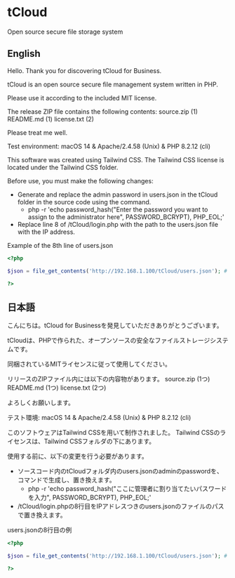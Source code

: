 # tCloud
Open source secure file storage system

## English
Hello. Thank you for discovering tCloud for Business.

tCloud is an open source secure file management system written in PHP.

Please use it according to the included MIT license.

The release ZIP file contains the following contents:
source.zip (1)
README.md (1)
license.txt (2)

Please treat me well.

Test environment: macOS 14 & Apache/2.4.58 (Unix) & PHP 8.2.12 (cli)

This software was created using Tailwind CSS. The Tailwind CSS license is located under the Tailwind CSS folder.

Before use, you must make the following changes:

- Generate and replace the admin password in users.json in the tCloud folder in the source code using the command.
  - php -r 'echo password_hash("Enter the password you want to assign to the administrator here", PASSWORD_BCRYPT), PHP_EOL;' 
- Replace line 8 of /tCloud/login.php with the path to the users.json file with the IP address.

Example of the 8th line of users.json
```php
<?php

$json = file_get_contents('http://192.168.1.100/tCloud/users.json'); # Example

?>
```

## 日本語
こんにちは。tCloud for Businessを発見していただきありがとうございます。

tCloudは、PHPで作られた、オープンソースの安全なファイルストレージシステムです。

同梱されているMITライセンスに従って使用してください。

リリースのZIPファイル内には以下の内容物があります。
source.zip (1つ)
README.md (1つ)
license.txt (2つ)

よろしくお願いします。

テスト環境:
macOS 14 & 
Apache/2.4.58 (Unix) & 
PHP 8.2.12 (cli)


このソフトウェアはTailwind CSSを用いて制作されました。
Tailwind CSSのライセンスは、Tailwind CSSフォルダの下にあります。

使用する前に、以下の変更を行う必要があります。
- ソースコード内のtCloudフォルダ内のusers.jsonのadminのpasswordを、コマンドで生成し、置き換えます。
  -  php -r 'echo password_hash("ここに管理者に割り当てたいパスワードを入力", PASSWORD_BCRYPT), PHP_EOL;'
- /tCloud/login.phpの8行目をIPアドレスつきのusers.jsonのファイルのパスで置き換えます。

users.jsonの8行目の例
```php
<?php

$json = file_get_contents('http://192.168.1.100/tCloud/users.json'); # Example

?>
```
